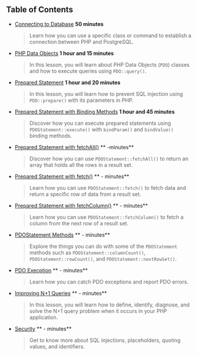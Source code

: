 ## Table of Contents

* [Connecting to Database](content/ContectingToDatabase/ConnectingToDatabase.q.md) **50 minutes**
    > Learn how you can use a specific class or command to establish a connection between PHP and PostgreSQL.

* [PHP Data Objects](content/PHPDataObjects/DataObjects.q.md) **1 hour and 15 minutes**
    > In this lesson, you will learn about PHP Data Objects (`PDO`) classes and how to execute queries using `PDO::query()`.

* [Prepared Statement](content/PreparedStatement/PreparedStatement.q.md) **1 hour and 20 minutes**
    > In this lesson, you will learn how to prevent SQL injection using `PDO::prepare()` with its parameters in PHP.

* [Prepared Statement with Binding Methods](content/BindingMethods/BindingMethods.q.md) **1 hour and 45 minutes**
    > Discover how you can execute prepared statements using `PDOStatement::execute()` with `bindParam()` and `bindValue()` binding methods.

* [Prepared Statement with fetchAll()](content/UsingFetchAll/UsingFetchAll.q.md) ** -minutes**
    > Discover how you can use `PDOStatement::fetchAll()` to return an array that holds all the rows in a result set.

* [Prepared Statement with fetch()](content/UsingFetch/UsingFetch.q.md) ** - minutes**
    > Learn how you can use `PDOStatement::fetch()` to fetch data and return a specific row of data from a result set.

* [Prepared Statement with fetchColumn()](content/UsingFetchColumn/UsingFetchColumn.q.md) ** - minutes**
    > Learn how you can use `PDOStatement::fetchColumn()` to fetch a column from the next row of a result set.

* [PDOStatement Methods](content/PDOStatementMethods/PDOStatementMethods.q.md) ** - minutes**
    > Explore the things you can do with some of the `PDOStatement` methods such as `PDOStatement::columnCount()`, `PDOStatement::rowCount()`, and `PDOStatement::nextRowSet()`.

* [PDO Execption](content/PDOException/PDOException.q.md) ** - minutes**
    > Learn how you can catch PDO exceptions and report PDO errors.

* [Improving N+1 Queries](content/ImprovingQueries/ImprovingQueries.q.md) ** - minutes**
    > In this lesson, you will learn how to define, identify, diagnose, and solve the N+1 query problem when it occurs in your PHP application.

* [Security](content/Security/Security.q.md) ** - minutes**
    > Get to know more about SQL injections, placeholders, quoting values, and identifiers.
